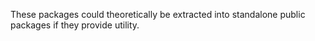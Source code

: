 These packages could theoretically be extracted into standalone public packages if they provide utility.